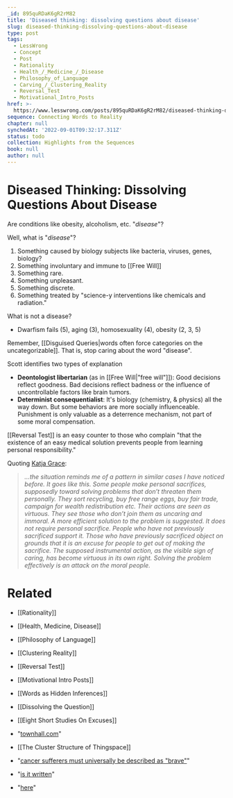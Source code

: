 ```yaml
---
_id: 895quRDaK6gR2rM82
title: 'Diseased thinking: dissolving questions about disease'
slug: diseased-thinking-dissolving-questions-about-disease
type: post
tags:
  - LessWrong
  - Concept
  - Post
  - Rationality
  - Health_/_Medicine_/_Disease
  - Philosophy_of_Language
  - Carving_/_Clustering_Reality
  - Reversal_Test
  - Motivational_Intro_Posts
href: >-
  https://www.lesswrong.com/posts/895quRDaK6gR2rM82/diseased-thinking-dissolving-questions-about-disease
sequence: Connecting Words to Reality
chapter: null
synchedAt: '2022-09-01T09:32:17.311Z'
status: todo
collection: Highlights from the Sequences
book: null
author: null
---
```


# Diseased Thinking: Dissolving Questions About Disease

Are conditions like obesity, alcoholism, etc. "*disease*"?

Well, what is "*disease*"?

1. Something caused by biology subjects like bacteria, viruses, genes, biology?
2. Something involuntary and immune to [[Free Will]]
3. Something rare.
4. Something unpleasant.
5. Something discrete.
6. Something treated by "science-y interventions like chemicals and radiation."

What is not a disease?

- Dwarfism fails (5), aging (3), homosexuality (4), obesity (2, 3, 5)

Remember, [[Disguised Queries|words often force categories on the uncategorizable]]. That is, stop caring about the word "disease".

Scott identifies two types of explanation
- **Deontologist libertarian** (as in [[Free Will|"free will"]]): Good decisions reflect goodness. Bad decisions reflect badness or the influence of uncontrollable factors like brain tumors.
- **Determinist consequentialist**: It's biology (chemistry, & physics) all the way down. But some behaviors are more socially influenceable. Punishment is only valuable as a deterrence mechanism, not part of some moral compensation.

[[Reversal Test]] is an easy counter to those who complain "that the existence of an easy medical solution prevents people from learning personal responsibility."

Quoting [Katja Grace](http://meteuphoric.wordpress.com/2009/09/21/why-do-animal-lovers-want-animals-to-feel-pain/): 
> _...the situation reminds me of a pattern in similar cases I have noticed before. It goes like this. Some people make personal sacrifices, supposedly toward solving problems that don’t threaten them personally. They sort recycling, buy free range eggs, buy fair trade, campaign for wealth redistribution etc. Their actions are seen as virtuous. They see those who don’t join them as uncaring and immoral. A more efficient solution to the problem is suggested. It does not require personal sacrifice. People who have not previously sacrificed support it. Those who have previously sacrificed object on grounds that it is an excuse for people to get out of making the sacrifice. The supposed instrumental action, as the visible sign of caring, has become virtuous in its own right. Solving the problem effectively is an attack on the moral people._

# Related

- [[Rationality]]
- [[Health, Medicine,  Disease]]
- [[Philosophy of Language]]
- [[Clustering Reality]]
- [[Reversal Test]]
- [[Motivational Intro Posts]]
- [[Words as Hidden Inferences]]
- [[Dissolving the Question]]
- [[Eight Short Studies On Excuses]]
- "[townhall.com](http://townhall.com/Common/PrintPage.aspx?g=761ecc84-473b-4123-bf28-c4fc179a9d3f&t=c)"
- [[The Cluster Structure of Thingspace]]
- "[cancer sufferers must universally be described as "brave"](http://www.theonion.com/articles/loved-ones-recall-local-mans-cowardly-battle-with,772/)"
- "[is it written](http://yudkowsky.net/obsolete/tmol-faq.html#theo_free)"

- "[here](https://www.lesswrong.com/lw/2as/diseased_thinking_dissolving_questions_about/230p)"

